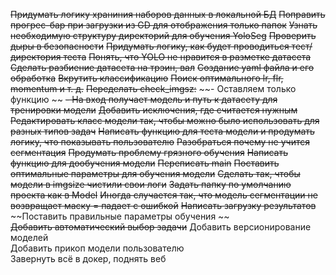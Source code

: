 ~~Придумать логику храниния наборов данных в локальной БД~~
~~Поправить прогрес-бар при загрузки из GD для отображения только папок~~
~~Узнать необходимую структуру директорий для обучения YoloSeg~~
~~Проверить дыры в безопасности~~
~~Придумать логику, как будет проводиться тест/ директория теста~~ 
~~Понять, что YOLO не нравится в разметке датасета~~
~~Сделать разбиение датасета на трэин, вал~~
~~Создание yaml файла и его обработка~~
~~Вкрутить классификацию~~
~~Поиск оптимального lr, flr, momentum и т. д.~~
~~Переделать check_imgsz:~~
~~-  Оставляем только функцию ~~
~~- На вход получает модель и путь к датасету для тренировки модели~~
~~Добавить исключения, где считается нужным~~
~~Редактировать класс модели так, чтобы можно было использовать для разных типов задач~~ 
~~Написать функцию для теста модели и продумать логику, что показывать пользователю~~
~~Разобраться почему не учится сегментация~~
~~Продумать проблему грязного обучения~~
~~Написать функцию для дообучения модели~~
~~Переписать main~~
~~Поставить оптимальные параметры для обучения модели~~
~~Сделать так, чтобы модели в imgsize чистили свои логи~~
~~Задать папку по умолчанию проекта как в Model~~
~~Иногда случается так, что модель сегментации не возвращает маску = падает с ошибкой~~
~~Написать загрузку результатов~~
~~Поставить правильные параметры обучения ~~  
~~Добавить автоматический выбор задачи~~ 
Добавить версионирование моделей  
Добавить прикоп модели пользователю  
Завернуть всё в докер, поднять веб  